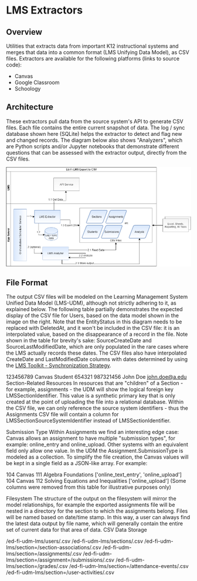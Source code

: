 # LMS Extractors

## Overview

Utilities that extracts data from important K12 instructional systems and merges that data into a common format (LMS Unifying Data Model), as CSV files. Extractors are available for the following platforms (links to source code):

* Canvas
* Google Classroom
* Schoology

## Architecture

These extractors pull data from the source system's API to generate CSV files. Each file contains the entire current snapshot of data. The log / sync database shown here (SQLite) helps the extractor to detect and flag new and changed records. The diagram below also shows "Analyzers", which are Python scripts and/or Jupyter notebooks that demonstrate different questions that can be assessed with the extractor output, directly from the CSV files.

![architecture diagram](./images/lms-extractors.png)

## File Format

The output CSV files will be modeled on the Learning Management System Unified Data Model (LMS-UDM), although not strictly adhering to it, as explained below. The following table partially demonstrates the expected display of the CSV file for Users, based on the data model shown in the image on the right. Note that the EntityStatus in this diagram needs to be replaced with DeletedAt, and it won't be included in the CSV file: it is an interpolated value, based on the disappearance of a record in the file. Note shown in the table for brevity's sake: SourceCreateDate  and SourceLastModifiedDate, which are only populated in the rare cases where the LMS actually records these dates. The CSV files also have interpolated CreateDate  and LastModifiedDate  columns with dates determined by using the [LMS Toolkit - Synchronization Strategy](./SYNC-STRATEGY.md).








​123456789	​Canvas	Student​	654321​	987321456​	John Doe​	john.doe@a.edu​
Section-Related Resources
In resources that are "children" of a Section - for example, assignments - the UDM will show the logical foreign key LMSSectionIdentifier. This value is a synthetic primary key that is only created at the point of uploading the file into a relational database. Within the CSV file, we can only reference the source system identifiers - thus the Assignments CSV file will contain a column for LMSSectionSourceSystemIdentifier instead of LMSSectionIdentifier.

Submission Type
Within Assignments we find an interesting edge case: Canvas allows an assignment to have multiple "submission types", for example: online_entry and online_upload. Other systems with an equivalent field only allow one value. In the UDM the Assignment.SubmissionType is modeled as a collection. To simplify the file creation, the Canvas values will be kept in a single field as a JSON-like array. For example:






104	Canvas	111	Algebra Foundations	['online_text_entry', 'online_upload']
104	Canvas	112	 Solving Equations and Inequalities	['online_upload']
(Some columns were removed from this table for illustrative purposes only)

Filesystem
The structure of the output on the filesystem will mirror the model relationships, for example the exported assignments file will be nested in a directory for the section to which the assignments belong. Files will be named based on date/time stamp. In this way, a user can always find the latest data output by file name, which will generally contain the entire set of current data for that area of data.
CSV Data Storage

/ed-fi-udm-lms/users/<YYYY-mm-dd-HH-MM-SS>.csv
/ed-fi-udm-lms/sections/<YYYY-mm-dd-HH-MM-SS>.csv
/ed-fi-udm-lms/section=<id>/section-associations/<YYYY-mm-dd-HH-MM-SS>.csv
/ed-fi-udm-lms/section=<id>/assignments/<YYYY-mm-dd-HH-MM-SS>.csv
/ed-fi-udm-lms/section=<id>/assignment=<id>/submissions/<YYYY-mm-dd-HH-MM-SS>.csv
/ed-fi-udm-lms/section=<id>/grades/<YYYY-mm-dd-HH-MM-SS>.csv
/ed-fi-udm-lms/section=<id>/attendance-events/<YYYY-mm-dd-HH-MM-SS>.csv
/ed-fi-udm-lms/section=<id>/user-activities/<YYYY-mm-dd-HH-MM-SS>.csv
